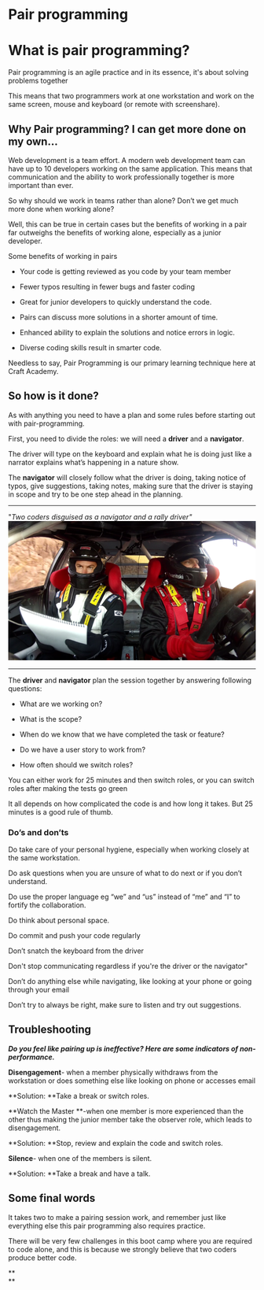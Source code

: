 # **Pair programming**

# **What is pair programming?**

Pair programming is an agile practice and in its essence, it's about solving problems together

This means that two programmers work at one workstation and work on the same screen, mouse and keyboard \(or remote with screenshare\).

## **Why Pair programming? I can get more done on my own...**

Web development is a team effort. A modern web development team can have up to 10 developers working on the same application. This means that communication and the ability to work professionally together is more important than ever.

So why should we work in teams rather than alone? Don’t we get much more done when working alone?

Well, this can be true in certain cases but the benefits of working in a pair far outweighs the benefits of working alone, especially as a junior developer.

Some benefits of working in pairs

* Your code is getting reviewed as you code by your team member

* Fewer typos resulting in fewer bugs and faster coding

* Great for junior developers to quickly understand the code.

* Pairs can discuss more solutions in a shorter amount of time.

* Enhanced ability to explain the solutions and notice errors in logic.

* Diverse coding skills result in smarter code.

Needless to say, Pair Programming is our primary learning technique here at Craft Academy.

## **So how is it done?**

As with anything you need to have a plan and some rules before starting out with pair-programming.

First, you need to divide the roles: we will need a **driver** and a **navigator**.

The driver will type on the keyboard and explain what he is doing just like a narrator explains what’s happening in a nature show.

The **navigator** will closely follow what the driver is doing, taking notice of typos, give suggestions, taking notes, making sure that the driver is staying in scope and try to be one step ahead in the planning.

---

"_Two coders disguised as a navigator and a rally driver"_![](/assets/driver-navigator.png)

---

The **driver** and **navigator** plan the session together by answering following questions:

* What are we working on?

* What is the scope?

* When do we know that we have completed the task or feature?

* Do we have a user story to work from?

* How often should we switch roles?

You can either work for 25 minutes and then switch roles, or you can switch roles after making the tests go green

It all depends on how complicated the code is and how long it takes. But 25 minutes is a good rule of thumb.

### **Do’s and don’ts**

Do take care of your personal hygiene, especially when working closely at the same workstation.

Do ask questions when you are unsure of what to do next or if you don’t understand.

Do use the proper language eg “we” and “us” instead of “me” and “I” to fortify the collaboration.

Do think about personal space.

Do commit and push your code regularly

Don’t snatch the keyboard from the driver

Don't stop communicating regardless if you're the driver or the navigator"

Don’t do anything else while navigating, like looking at your phone or going through your email

Don’t try to always be right, make sure to listen and try out suggestions.

## **Troubleshooting**

_**Do you feel like pairing up is ineffective? Here are some indicators of non-performance.**_

**Disengagement**- when a member physically withdraws from the workstation or does something else like looking on phone or accesses email

**Solution: **Take a break or switch roles.

**Watch the Master **-when one member is more experienced than the other thus making the junior member take the observer role, which leads to disengagement.

**Solution: **Stop, review and explain the code and switch roles.

**Silence**- when one of the members is silent.

**Solution: **Take a break and have a talk.

## **Some final words**

It takes two to make a pairing session work, and remember just like everything else this pair programming also requires practice.

There will be very few challenges in this boot camp where you are required to code alone, and this is because we strongly believe that two coders produce better code.

**    
**

